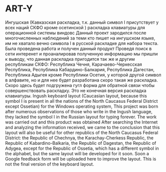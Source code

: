 # ART-Y
Ингушская (Кавказская раскладка, т.к. данный символ I присутствует у всех наций СКФО кроме осетинской ) раскладка клавиатуры для операционной системы виндовс
Данный проект зародился после многочисленных наблюдений за теми кто пишет на ингушском языке, им не хватало вечно символа I в русской раскладке
для набора текста. Была проведена работа и получен данный продукт
Проведя поиск в сети интеренет и проаналировав полученную информацию мы пришли к выводу, что данная раскладка пригодится так же и другим республикам 
СКФО: Республика Чечня, Карачаево-Черкесская Республика, Республика Кабардино-Балкария, Республика Дагестан, Республика Адыгея 
кроме Республики Осетия, у которой другой символ в алфавите, но и для нее будет разработана скоро такая же раскладка. 
Скоро здесь будет подгружена гугл форма для обратной связи чтобы совершенствовать раскладку.
Это не конечная версия раскладка клавиатуры.
Ingush keyboard layout (Caucasian layout, because this symbol I is present in all the nations of the North Caucasus Federal District except Ossetian) for the Windows operating system, This project was born after numerous observations of those who write in the Ingush language, they lacked the symbol I in the Russian layout for typing forever. The work was carried out and this product was obtained After searching the Internet and analyzing the information received, we came to the conclusion that this layout will also be useful for other republics of the North Caucasus Federal District: the Republic of Chechnya, the Karachay-Cherkess Republic, the Republic of Kabardino-Balkaria, the Republic of Dagestan, the Republic of Adygea, except for the Republic of Ossetia, which has a different symbol in the alphabet, but the same layout will be developed for it soon. Soon a Google feedback form will be uploaded here to improve the layout. This is not the final version of the keyboard layout.
